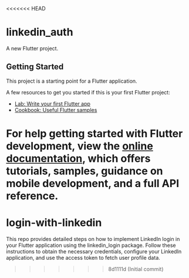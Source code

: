 <<<<<<< HEAD
# linkedin_auth

A new Flutter project.

## Getting Started

This project is a starting point for a Flutter application.

A few resources to get you started if this is your first Flutter project:

- [Lab: Write your first Flutter app](https://docs.flutter.dev/get-started/codelab)
- [Cookbook: Useful Flutter samples](https://docs.flutter.dev/cookbook)

For help getting started with Flutter development, view the
[online documentation](https://docs.flutter.dev/), which offers tutorials,
samples, guidance on mobile development, and a full API reference.
=======
# login-with-linkedin
This repo provides detailed steps on how to implement LinkedIn login in your Flutter application using the linkedin_login package. Follow these instructions to obtain the necessary credentials, configure your LinkedIn application, and use the access token to fetch user profile data.
>>>>>>> 8d1111d (Initial commit)

